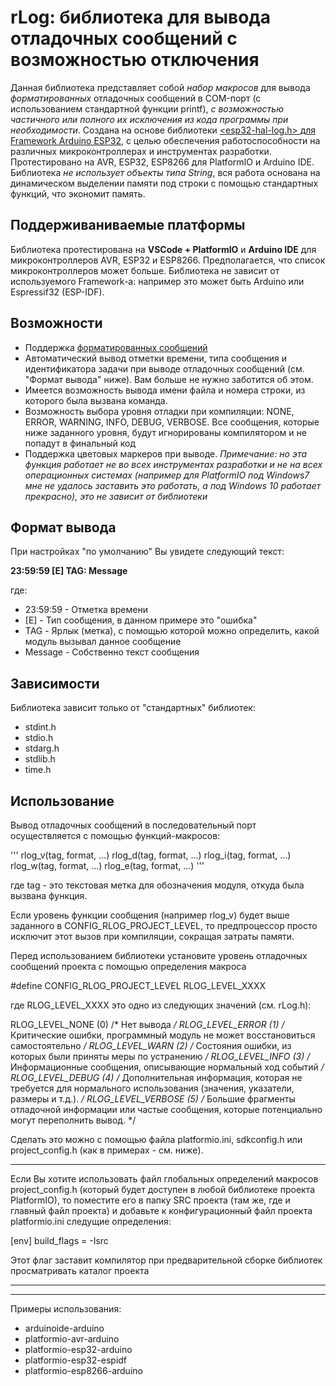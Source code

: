# rLog: библиотека для вывода отладочных сообщений с возможностью отключения

Данная библиотека представляет собой _набор макросов_ для вывода _форматированных_ отладочных сообщений в COM-порт (с использованием стандартной функции printf), _с возможностью частичного или полного их исключения из кода программы при необходимости_. Создана на основе библиотеки [<esp32-hal-log.h> для Framework Arduino ESP32](https://github.com/espressif/arduino-esp32/blob/master/cores/esp32/esp32-hal-log.h), с целью обеспечения работоспособности на различных микроконтроллерах и инструментах разработки. Протестировано на AVR, ESP32, ESP8266 для PlatformIO и Arduino IDE. Библиотека _не использует объекты типа String_, вся работа основана на динамическом выделении памяти под строки с помощью стандартных функций, что экономит память.

## Поддерживаниваемые платформы
Библиотека протестирована на **VSCode + PlatformIO** и **Arduino IDE** для микроконтроллеров AVR, ESP32 и ESP8266. Предполагается, что список микроконтроллеров может больше. Библиотека не зависит от используемого Framework-а: например это может быть Arduino или Espressif32 (ESP-IDF).

## Возможности
* Поддержка [форматированных сообщений](https://docs.microsoft.com/en-us/cpp/c-runtime-library/format-specification-syntax-printf-and-wprintf-functions)
* Автоматический вывод отметки времени, типа сообщения и идентификатора задачи при выводе отладочных сообщений (см. "Формат вывода" ниже). Вам больше не нужно заботится об этом.
* Имеется возможность вывода имени файла и номера строки, из которого была вызвана команда.
* Возможность выбора уровня отладки при компиляции: NONE, ERROR, WARNING, INFO, DEBUG, VERBOSE. Все сообщения, которые ниже заданного уровня, будут игнорированы компилятором и не попадут в финальный код
* Поддержка цветовых маркеров при выводе. _Примечание: но эта функция работает не во всех инструментах разработки и не на всех операционных системах (например для PlatformIO под Windows7 мне не удалось заставить это работать, а под Windows 10 работает прекрасно), это не зависит от библиотеки_

## Формат вывода
При настройках "по умолчанию" Вы увидете следующий текст:

**23:59:59 [E] TAG: Message**

где:

* 23:59:59 - Отметка времени
* [E] - Тип сообщения, в данном примере это "ошибка"
* TAG - Ярлык (метка), с помощью которой можно определить, какой модуль вызывал данное сообщение
* Message - Собственно текст сообщения

## Зависимости
Библиотека зависит только от "стандартных" библиотек:
* stdint.h
* stdio.h
* stdarg.h
* stdlib.h
* time.h

## Использование
Вывод отладочных сообщений в последовательный порт осуществляется с помощью функций-макросов:

'''
rlog_v(tag, format, ...)
rlog_d(tag, format, ...)
rlog_i(tag, format, ...)
rlog_w(tag, format, ...)
rlog_e(tag, format, ...)
'''

где tag - это текстовая метка для обозначения модуля, откуда была вызвана функция.

Если уровень функции сообщения (например rlog_v) будет выше заданного в CONFIG_RLOG_PROJECT_LEVEL, то предпроцессор просто исключит этот вызов при компиляции, сокращая затраты памяти.


Перед использованием библиотеки установите уровень отладочных сообщений проекта с помощью определения макроса

#define CONFIG_RLOG_PROJECT_LEVEL RLOG_LEVEL_XXXX

где RLOG_LEVEL_XXXX это одно из следующих значений (см. rLog.h):

RLOG_LEVEL_NONE       (0)    /* Нет вывода */
RLOG_LEVEL_ERROR      (1)    /* Критические ошибки, программный модуль не может восстановиться самостоятельно */
RLOG_LEVEL_WARN       (2)    /* Состояния ошибки, из которых были приняты меры по устранению */
RLOG_LEVEL_INFO       (3)    /* Информационные сообщения, описывающие нормальный ход событий */
RLOG_LEVEL_DEBUG      (4)    /* Дополнительная информация, которая не требуется для нормального использования (значения, указатели, размеры и т.д.). */
RLOG_LEVEL_VERBOSE    (5)    /* Большие фрагменты отладочной информации или частые сообщения, которые потенциально могут переполнить вывод. */

Сделать это можно с помощью файла platformio.ini, sdkconfig.h или project_config.h (как в примерах - см. ниже).

----------------------

Если Вы хотите использовать файл глобальных определений макросов project_config.h (который будет доступен в любой библиотеке проекта PlatformIO),
то поместите его в папку SRC проекта (там же, где и главный файл проекта) 
и добавьте к конфигурационный файл проекта platformio.ini следущие определения:

[env]
build_flags = -Isrc 
	
Этот флаг заставит компилятор при предварительной сборке библиотек просматривать каталог проекта

----------------------


----------------------

Примеры использования:
- arduinoide-arduino
- platformio-avr-arduino
- platformio-esp32-arduino
- platformio-esp32-espidf
- platformio-esp8266-arduino
